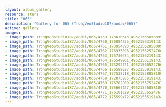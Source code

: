 ```yaml
---
layout: album_gallery
resource: stars
title: "065"
description: "Gallery for 065 (TrongVeoStudio187/aodai/065)"
active: gallery
images:
- image_path: TrongVeoStudio187/aodai/065/4759_173670543_495215658580996_5190424873050152121_n.jpg
- image_path: TrongVeoStudio187/aodai/065/4760_176084955_495215631914332_2154596392031538003_n.jpg
- image_path: TrongVeoStudio187/aodai/065/4761_173954093_495215628580999_6553458014333240072_n.jpg
- image_path: TrongVeoStudio187/aodai/065/4762_176935093_495215625247666_376319572907019458_n.jpg
- image_path: TrongVeoStudio187/aodai/065/4763_175730374_495215621914333_5938086112867026137_n.jpg
- image_path: TrongVeoStudio187/aodai/065/4764_175549261_495215611914334_8104318407335703555_n.jpg
- image_path: TrongVeoStudio187/aodai/065/4765_173292021_495215605247668_2501303697412713397_n.jpg
- image_path: TrongVeoStudio187/aodai/065/4766_176589227_495215591914336_4892269201929953261_n.jpg
- image_path: TrongVeoStudio187/aodai/065/4767_177538218_495215588581003_1238876717183781858_n.jpg
- image_path: TrongVeoStudio187/aodai/065/4768_172875205_495215581914337_7037568856118753475_n.jpg
- image_path: TrongVeoStudio187/aodai/065/4769_176702909_495215575247671_6822757131032109121_n.jpg
- image_path: TrongVeoStudio187/aodai/065/4770_175667127_495215568581005_7196608696021917198_n.jpg
- image_path: TrongVeoStudio187/aodai/065/4771_176101029_495215565247672_4891976263474085643_n.jpg
- image_path: TrongVeoStudio187/aodai/065/4772_175599472_495215551914340_375161322700268864_n.jpg
---
```

